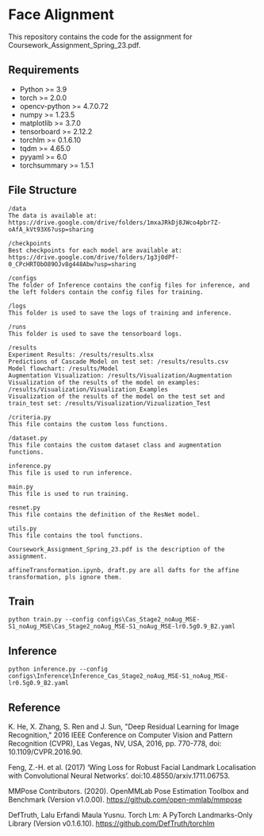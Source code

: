 # Face Alignment
This repository contains the code for the assignment for Coursework_Assignment_Spring_23.pdf.

## Requirements
- Python >= 3.9
- torch >= 2.0.0
- opencv-python >= 4.7.0.72
- numpy >= 1.23.5
- matplotlib >= 3.7.0
- tensorboard >= 2.12.2
- torchlm >= 0.1.6.10
- tqdm >= 4.65.0
- pyyaml >= 6.0
- torchsummary >= 1.5.1

## File Structure
```
/data
The data is available at:
https://drive.google.com/drive/folders/1mxaJRkDj8JWco4pbr7Z-oAfA_kVt93X6?usp=sharing

/checkpoints
Best checkpoints for each model are available at:
https://drive.google.com/drive/folders/1g3j0dPf-0_CPcHRTObO89OJv8g448Abw?usp=sharing

/configs
The folder of Inference contains the config files for inference, and the left folders contain the config files for training.

/logs
This folder is used to save the logs of training and inference.

/runs
This folder is used to save the tensorboard logs.

/results
Experiment Results: /results/results.xlsx
Predictions of Cascade Model on test set: /results/results.csv
Model flowchart: /results/Model
Augmentation Visualization: /results/Visualization/Augmentation
Visualization of the results of the model on examples: /results/Visualization/Visualization_Examples
Visualization of the results of the model on the test set and train_test set: /results/Visualization/Vizualization_Test

/criteria.py
This file contains the custom loss functions.

/dataset.py
This file contains the custom dataset class and augmentation functions.

inference.py
This file is used to run inference.

main.py
This file is used to run training.

resnet.py
This file contains the definition of the ResNet model.

utils.py
This file contains the tool functions. 

Coursework_Assignment_Spring_23.pdf is the description of the assignment.

affineTransformation.ipynb, draft.py are all dafts for the affine transformation, pls ignore them.
```

## Train

```python train.py --config configs\Cas_Stage2_noAug_MSE-S1_noAug_MSE\Cas_Stage2_noAug_MSE-S1_noAug_MSE-lr0.5g0.9_B2.yaml```

## Inference
```python inference.py --config configs\Inference\Inference_Cas_Stage2_noAug_MSE-S1_noAug_MSE-lr0.5g0.9_B2.yaml```

## Reference
K. He, X. Zhang, S. Ren and J. Sun, "Deep Residual Learning for Image Recognition," 2016 IEEE Conference on Computer Vision and Pattern Recognition (CVPR), Las Vegas, NV, USA, 2016, pp. 770-778, doi: 10.1109/CVPR.2016.90.

Feng, Z.-H. et al. (2017) ‘Wing Loss for Robust Facial Landmark Localisation with Convolutional Neural Networks’. doi:10.48550/arxiv.1711.06753.

MMPose Contributors. (2020). OpenMMLab Pose Estimation Toolbox and Benchmark (Version v1.0.00). https://github.com/open-mmlab/mmpose

DefTruth, Lalu Erfandi Maula Yusnu. Torch Lm: A PyTorch Landmarks-Only Library (Version v0.1.6.10). https://github.com/DefTruth/torchlm
